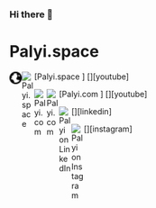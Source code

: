 ### Hi there 👋

<!--
**palyi/palyi** is a ✨ _special_ ✨ repository because its `README.md` (this file) appears on your GitHub profile.

Here are some ideas to get you started:

- 🔭 I’m currently working on ...
- 🌱 I’m currently learning ...
- 👯 I’m looking to collaborate on ...
- 🤔 I’m looking for help with ...
- 💬 Ask me about ...
- 📫 How to reach me: ...
- 😄 Pronouns: ...
- ⚡ Fun fact: ...
-->


<H1>Palyi.space</H1>
[Palyi.space <img align="left" alt="Palyi.space" width="22px" src="https://raw.githubusercontent.com/iconic/open-iconic/master/svg/globe.svg" />] [<img align="left" alt="Palyi.space" width="22px" src="https://cdn.jsdelivr.net/npm/simple-icons@v3/icons/youtube.svg" />][youtube] </br>

[Palyi.com <img align="left" alt="Palyi.com" width="22px" src="https://cdn.jsdelivr.net/npm/simple-icons@v3/icons/linkedin.svg" />] [<img align="left" alt="Palyi.com" width="22px" src="https://cdn.jsdelivr.net/npm/simple-icons@v3/icons/youtube.svg" />][youtube] </br>

[<img align="left" alt="Palyi on LinkedIn" width="22px" src="https://cdn.jsdelivr.net/npm/simple-icons@v3/icons/linkedin.svg" />][linkedin]

[<img align="left" alt="Palyi on Instagram" width="22px" src="https://cdn.jsdelivr.net/npm/simple-icons@v3/icons/instagram.svg" />][instagram]
